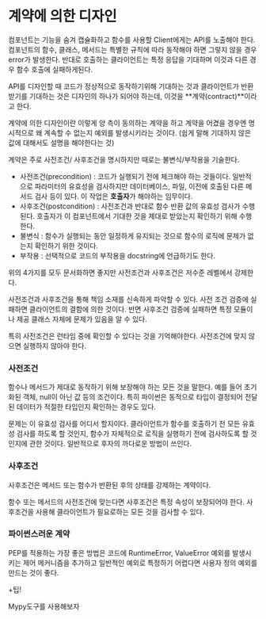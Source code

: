 # 계약에 의한 디자인

컴포넌트는 기능을 숨겨 캡슐화하고 함수를 사용할 Client에게는 API를 노출해야 한다. 컴포넌트의 함수, 클래스, 메서드는 특별한 규칙에 따라 동작해야 하면 그렇지 않을 경우 error가 발생한다. 반대로 호출하는 클라이언트는 특정 응답을 기대하며 이것과 다른 경우 함수 호출에 실패하게된다.

API를 디자인할 때 코드가 정상적으로 동작하기위해 기대하는 것과 클라이언트가 반환 받기를 기대하는 것은 디자인의 하나가 되어야 하는데, 이것을 **계약(contract)**이라고 한다.

계약에 의한 디자인이란 이렇게 양 측이 동의하는 계약을 하고 계약을 어겼을 경우엔 명시적으로 왜 계속할 수 없는지 예외를 발생시키라는 것이다. (쉽게 말해 기대하지 않은 값에 대해서도 설명을 해야한다는 것)

계약은 주로 사전조건/ 사후조건을 명시하지만 때로는 불변식/부작용을 기술한다.

- 사전조건(precondition) : 코드가 실행되기 전에 체크해야 하는 것들이다. 일반적으로 파라미터의 유효성을 검사하지만 데이터베이스, 파일, 이전에 호출된 다른 메서드 검사 등이 있다. 이 작업은 **호출자**가 해야하는 임무이다.
- 사후조건(postcondition) : 사전조건과 반대로 함수 반환 값의 유효성 검사가 수행된다. 호출자가 이 컴포넌트에서 기대한 것을 제대로 받았는지 확인하기 위해 수행한다.
- 불변식 : 함수가 실행되는 동안 일정하게 유지되는 것으로 함수의 로직에 문제가 없는지 확인하기 위한 것이다.
- 부작용 : 선택적으로 코드의 부작용을 docstring에 언급하기도 한다.

위의 4가지를 모두 문서화하면 좋지만 사전조건과 사후조건은 저수준 레벨에서 강제한다.

사전조건과 사후조건을 통해 책임 소재를 신속하게 파악할 수 있다. 사전 조건 검증에 실패하면 클라이언트의 결함에 의한 것이다. 반면 사후조건 검증에 실패하면 특정 모듈이나 제공 클래스 자체에 문제가 있음을 알 수 있다.

특히 사전조건은 런타임 중에 확인할 수 있다는 것을 기억해야한다. 사전조건에 맞지 않으면 실행하지 않아야 한다.

### 사전조건

함수나 메서드가 제대로 동작하기 위해 보장해야 하는 모든 것을 말한다. 예를 들어 초기화된 객체, null이 아닌 값 등의 조건이다. 특히 파이썬은 동적으로 타입이 결정되어 전달된 데이터가 적절한 타입인지 확인하는 경우도 있다.

문제는 이 유효성 검사를 어디서 할지이다. 클라이언트가 함수를 호출하기 전 모든 유효성 검사를 하도록 할 것인지, 함수가 자체적으로 로직을 실행하기 전에 검사하도록 할 것인지에 관한 것이다. 일반적으로 후자의 까다로운 방법이 쓰인다. 

### 사후조건

사후조건은 메서드 또는 함수가 반환된 후의 상태를 강제하는 계약이다.

함수 또는 메서드의 사전조건에 맞는다면 사후조건은 특정 속성이 보장되어야 한다. 사후조건을 사용해 클라이언트가 필요로하는 모든 것을 검사할 수 있다.



### 파이썬스러운 계약

PEP를 적용하는 가장 좋은 방법은 코드에 RuntimeError, ValueError 예외를 발생시키는 제어 메커니즘을 추가하고 일반적인 예외로 특정하기 어렵다면 사용자 정의 예외를 만드는 것이 좋다. 



+팁!

Mypy도구를 사용해보자

